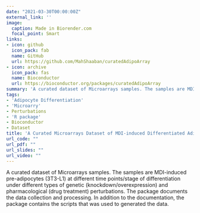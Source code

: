 ```yaml
---
date: "2021-03-30T00:00:00Z"
external_link: ''
image:
  caption: Made in Biorender.com
  focal_point: Smart
links:
- icon: github
  icon_pack: fab
  name: GitHub
  url: https://github.com/MahShaaban/curatedAdipoArray
- icon: archive
  icon_pack: fas
  name: Bioconductor
  url: https://bioconductor.org/packages/curatedAdipoArray
summary: 'A curated dataset of Microarrays samples. The samples are MDI-induced pre-adipocytes (3T3-L1) at different time points/stage of differentiation under different types of genetic (knockdown/overexpression) and pharmacological (drug treatment) perturbations. The package documents the data collection and processing. In addition to the documentation, the package contains the scripts that was used to generated the data.'
tags:
- 'Adipocyte Differentiation'
- 'Microarry'
- Perturbations
- 'R package'
- Bioconductor
- Dataset
title: 'A Curated Microarrays Dataset of MDI-induced Differentiated Adipocytes (3T3-L1) Under Genetic and Pharmacological Perturbations'
url_code: ""
url_pdf: ""
url_slides: ""
url_video: ""
---
```


A curated dataset of Microarrays samples. The samples are MDI-induced pre-adipocytes (3T3-L1) at different time points/stage of differentiation under different types of genetic (knockdown/overexpression) and pharmacological (drug treatment) perturbations. The package documents the data collection and processing. In addition to the documentation, the package contains the scripts that was used to generated the data.
